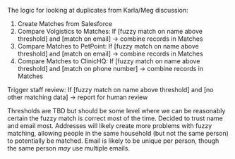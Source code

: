 The logic for looking at duplicates from Karla/Meg discussion:

1. Create Matches from Salesforce
2. Compare Volgistics to Matches: If [fuzzy match on name above threshold] and [match on email] → combine records in Matches
3. Compare Matches to PetPoint: If [fuzzy match on name above threshold] and [match on email] → combine records in Matches
4. Compare Matches to ClinicHQ: If [fuzzy match on name above threshold] and [match on phone number] → combine records in Matches

Trigger staff review: If [fuzzy match on name above threshold] and [no other matching data] → report for human review

Thresholds are TBD but should be some level where we can be reasonably certain the fuzzy match is correct most of the time.
Decided to trust name and email most. Addresses will likely create more problems with fuzzy matching, allowing people in the same household (but not the same person) to potentially be matched. Email is likely to be unique per person, though the same person *may* use multiple emails. 
